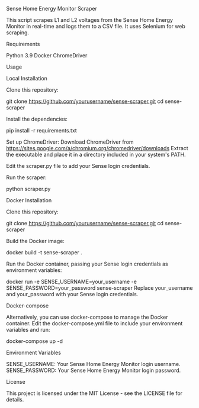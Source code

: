 Sense Home Energy Monitor Scraper

This script scrapes L1 and L2 voltages from the Sense Home Energy Monitor in real-time and logs them to a CSV file. It uses Selenium for web scraping.

Requirements

Python 3.9
Docker
ChromeDriver

Usage

Local Installation

Clone this repository:

git clone https://github.com/yourusername/sense-scraper.git
cd sense-scraper

Install the dependencies:

pip install -r requirements.txt

Set up ChromeDriver:
Download ChromeDriver from https://sites.google.com/a/chromium.org/chromedriver/downloads
Extract the executable and place it in a directory included in your system's PATH.

Edit the scraper.py file to add your Sense login credentials.

Run the scraper:

python scraper.py

Docker Installation

Clone this repository:

git clone https://github.com/yourusername/sense-scraper.git
cd sense-scraper

Build the Docker image:

docker build -t sense-scraper .

Run the Docker container, passing your Sense login credentials as environment variables:

docker run -e SENSE_USERNAME=your_username -e SENSE_PASSWORD=your_password sense-scraper
Replace your_username and your_password with your Sense login credentials.

Docker-compose

Alternatively, you can use docker-compose to manage the Docker container. Edit the docker-compose.yml file to include your environment variables and run:

docker-compose up -d

Environment Variables

SENSE_USERNAME: Your Sense Home Energy Monitor login username.
SENSE_PASSWORD: Your Sense Home Energy Monitor login password.

License

This project is licensed under the MIT License - see the LICENSE file for details.

